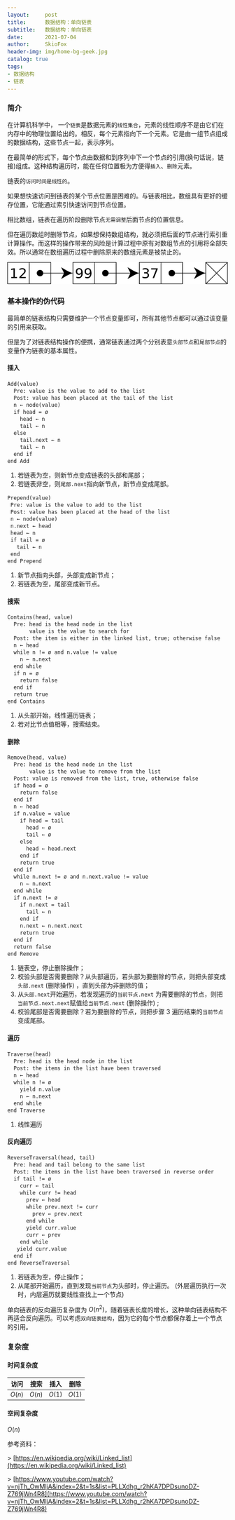 ```yaml
---
layout:     post
title:      数据结构：单向链表 
subtitle:   数据结构：单向链表 
date:       2021-07-04
author:     SkioFox
header-img: img/home-bg-geek.jpg
catalog: true
tags:
- 数据结构
- 链表
---
```

### 简介

在计算机科学中， 一个`链表`是数据元素的`线性集合`，元素的线性顺序不是由它们在内存中的物理位置给出的。相反，每个元素指向下一个元素。它是由一组节点组成的数据结构，这些节点一起，表示序列。

在最简单的形式下，每个节点由数据和到序列中下一个节点的引用(换句话说，链接)组成。这种结构遍历时，能在任何位置极为方便得`插入`、`删除`元素。

链表的`访问时间是线性的`。

如果想快速访问到链表的某个节点位置是困难的。与链表相比，数组具有更好的缓存位置，它能通过索引快速访问到节点位置。

相比数组，链表在遍历阶段删除节点`无需调整`后面节点的位置信息。

但在遍历数组时删除节点，如果想保持数组结构，就必须把后面的节点进行索引重计算操作。而这样的操作带来的风险是计算过程中原有对数组节点的引用将全部失效。所以通常在数组遍历过程中删除原来的数组元素是被禁止的。

![](/img/2021-07-04/linked-list.svg)

### 基本操作的伪代码

最简单的链表结构只需要维护一个节点变量即可，所有其他节点都可以通过该变量的引用来获取。

但是为了对链表结构操作的便携，通常链表通过两个分别表意`头部节点`和`尾部节点`的变量作为链表的基本属性。

#### 插入

```text
Add(value)
  Pre: value is the value to add to the list
  Post: value has been placed at the tail of the list
  n ← node(value)
  if head = ø
    head ← n
    tail ← n
  else
    tail.next ← n
    tail ← n
  end if
end Add
```

1. 若链表为空，则新节点变成链表的头部和尾部；
2. 若链表非空，则`尾部.next`指向新节点，新节点变成尾部。

```text
Prepend(value)
 Pre: value is the value to add to the list
 Post: value has been placed at the head of the list
 n ← node(value)
 n.next ← head
 head ← n
 if tail = ø
   tail ← n
 end
end Prepend
```

1. 新节点指向头部，头部变成新节点；
2. 若链表为空，尾部变成新节点。

#### 搜索

```text
Contains(head, value)
  Pre: head is the head node in the list
       value is the value to search for
  Post: the item is either in the linked list, true; otherwise false
  n ← head
  while n != ø and n.value != value
    n ← n.next
  end while
  if n = ø
    return false
  end if
  return true
end Contains
```

1. 从头部开始，线性遍历链表；
2. 若对比节点值相等，搜索结束。

#### 删除

```text
Remove(head, value)
  Pre: head is the head node in the list
       value is the value to remove from the list
  Post: value is removed from the list, true, otherwise false
  if head = ø
    return false
  end if
  n ← head
  if n.value = value
    if head = tail
      head ← ø
      tail ← ø
    else
      head ← head.next
    end if
    return true
  end if
  while n.next != ø and n.next.value != value
    n ← n.next
  end while
  if n.next != ø
    if n.next = tail
      tail ← n
    end if
    n.next ← n.next.next
    return true
  end if
  return false
end Remove
```

1. 链表空，停止删除操作；
2. 校验头部是否需要删除？从头部遍历，若头部为要删除的节点，则把头部变成`头部.next` (删除操作) ，直到头部为非删除的值；
3. 从`头部.next`开始遍历，若发现遍历的`当前节点.next` 为需要删除的节点，则把`当前节点.next.next`赋值给`当前节点.next` (删除操作) ;
4. 校验尾部是否需要删除？若为要删除的节点，则把步骤 3 遍历结束的`当前节点`变成尾部。

#### 遍历

```text
Traverse(head)
  Pre: head is the head node in the list
  Post: the items in the list have been traversed
  n ← head
  while n != ø
    yield n.value
    n ← n.next
  end while
end Traverse
```

1. 线性遍历

#### 反向遍历

```text
ReverseTraversal(head, tail)
  Pre: head and tail belong to the same list
  Post: the items in the list have been traversed in reverse order
  if tail != ø
    curr ← tail
    while curr != head
      prev ← head
      while prev.next != curr
        prev ← prev.next
      end while
      yield curr.value
      curr ← prev
    end while
   yield curr.value
  end if
end ReverseTraversal
```

1. 若链表为空，停止操作；
2. 从尾部开始遍历，直到发现`当前节点`为头部时，停止遍历。 (外层遍历执行一次时，内层遍历就要线性查找上一个节点)

单向链表的反向遍历复杂度为 $O(n^2)$，随着链表长度的增长，这种单向链表结构不再适合反向遍历。可以考虑`双向链表结构`，因为它的每个节点都保存着上一个节点的引用。

### 复杂度

#### 时间复杂度

|  访问  |  搜索  |  插入  |  删除  |
| :----: | :----: | :----: | :----: |
| $O(n)$ | $O(n)$ | $O(1)$ | $O(1)$ |

#### 空间复杂度

$O(n)$

参考资料：

\> [https://en.wikipedia.org/wiki/Linked_list](https://en.wikipedia.org/wiki/Linked_list)

\> [https://www.youtube.com/watch?v=njTh_OwMljA&index=2&t=1s&list=PLLXdhg_r2hKA7DPDsunoDZ-Z769jWn4R8](https://www.youtube.com/watch?v=njTh_OwMljA&index=2&t=1s&list=PLLXdhg_r2hKA7DPDsunoDZ-Z769jWn4R8)
